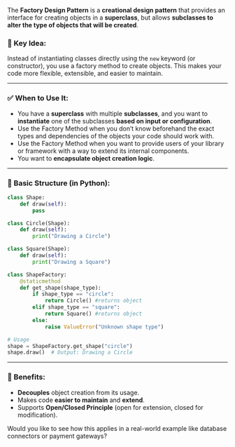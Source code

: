 The **Factory Design Pattern** is a **creational design pattern** that provides an interface for creating objects in a **superclass**, but allows **subclasses to alter the type of objects that will be created**.

### 📌 Key Idea:

Instead of instantiating classes directly using the `new` keyword (or constructor), you use a factory method to create objects. This makes your code more flexible, extensible, and easier to maintain.

---

### ✅ When to Use It:

* You have a **superclass** with multiple **subclasses**, and you want to **instantiate** one of the subclasses **based on input or configuration**.
* Use the Factory Method when you don’t know beforehand the exact types and dependencies of the objects your code should work with.
*  Use the Factory Method when you want to provide users of your library or framework with a way to extend its internal components.
* You want to **encapsulate object creation logic**.

---

### 🧱 Basic Structure (in Python):

```python
class Shape:
    def draw(self):
        pass

class Circle(Shape):
    def draw(self):
        print("Drawing a Circle")

class Square(Shape):
    def draw(self):
        print("Drawing a Square")

class ShapeFactory:
    @staticmethod
    def get_shape(shape_type):
        if shape_type == "circle":
            return Circle() #returns object
        elif shape_type == "square":
            return Square() #returns object
        else:
            raise ValueError("Unknown shape type")

# Usage
shape = ShapeFactory.get_shape("circle")
shape.draw()  # Output: Drawing a Circle
```

---

### 🎯 Benefits:

* **Decouples** object creation from its usage.
* Makes code **easier to maintain** and **extend**.
* Supports **Open/Closed Principle** (open for extension, closed for modification).

Would you like to see how this applies in a real-world example like database connectors or payment gateways?
